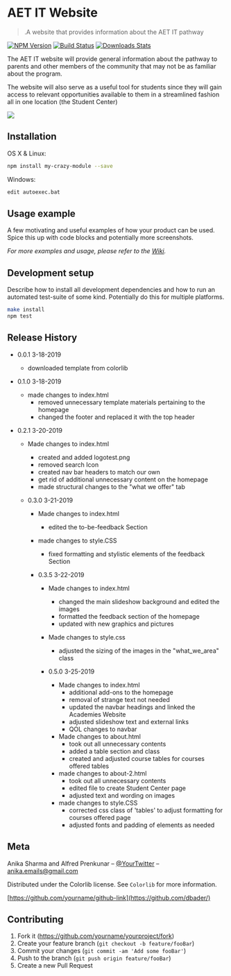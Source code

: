 # AET IT Website
>.A website that provides information about the AET IT pathway


[![NPM Version][npm-image]][npm-url]
[![Build Status][travis-image]][travis-url]
[![Downloads Stats][npm-downloads]][npm-url]

The AET IT website will provide general information about the pathway to parents
and other members of the community that may not be as familiar about the program.

The website will also serve as a useful tool for students since they will gain
access to relevant opportunities available to them in a streamlined fashion all
in one location (the Student Center)

![](header.png)

## Installation

OS X & Linux:

```sh
npm install my-crazy-module --save
```

Windows:

```sh
edit autoexec.bat
```

## Usage example

A few motivating and useful examples of how your product can be used. Spice this up with code blocks and potentially more screenshots.

_For more examples and usage, please refer to the [Wiki][wiki]._

## Development setup

Describe how to install all development dependencies and how to run an automated test-suite of some kind. Potentially do this for multiple platforms.

```sh
make install
npm test
```

## Release History

* 0.0.1 3-18-2019
    * downloaded template from colorlib

* 0.1.0 3-18-2019
  * made changes to index.html
    *  removed unnecessary template materials pertaining to the homepage
    * changed the footer and replaced it with the top header

* 0.2.1 3-20-2019
    * Made changes to index.html
      *  created and added logotest.png
      *  removed search Icon
      *  created nav bar headers to match our own
      * get rid of additional unnecessary content on the homepage
      * made structural changes to the "what we offer" tab


  * 0.3.0 3-21-2019
      * Made changes to index.html
        *  edited the to-be-feedback Section
      * made changes to style.CSS
        * fixed formatting and stylistic elements of the feedback Section

    * 0.3.5 3-22-2019
        * Made changes to index.html
          *  changed the main slideshow background and edited the images
          * formatted the feedback section of the homepage
          * updated with new graphics and pictures
        * Made changes to style.css
          * adjusted the sizing of the images in the "what_we_area" class

      * 0.5.0 3-25-2019
          * Made changes to index.html
            *  additional add-ons to the homepage
            * removal of strange text not needed
            * updated the navbar headings and linked the Academies Website
            * adjusted slideshow text and external links
            * QOL changes to navbar
          * Made changes to about.html
            * took out all unnecessary contents
            * added a table section and class
            * created and adjusted course tables for courses offered tables
          * made changes to about-2.html
            * took out all unnecessary contents
            * edited file to create Student Center page
            * adjusted text and wording on images
          * made changes to style.CSS
            * corrected css class of 'tables' to adjust formatting for courses offered page
            * adjusted fonts and padding of elements as needed

## Meta

Anika Sharma and Alfred Prenkunar – [@YourTwitter](https://twitter.com/dbader_org) – anika.emails@gmail.com

Distributed under the Colorlib license. See ``Colorlib`` for more information.

[https://github.com/yourname/github-link](https://github.com/dbader/)

## Contributing

1. Fork it (<https://github.com/yourname/yourproject/fork>)
2. Create your feature branch (`git checkout -b feature/fooBar`)
3. Commit your changes (`git commit -am 'Add some fooBar'`)
4. Push to the branch (`git push origin feature/fooBar`)
5. Create a new Pull Request

<!-- Markdown link & img dfn's -->
[npm-image]: https://img.shields.io/npm/v/datadog-metrics.svg?style=flat-square
[npm-url]: https://npmjs.org/package/datadog-metrics
[npm-downloads]: https://img.shields.io/npm/dm/datadog-metrics.svg?style=flat-square
[travis-image]: https://img.shields.io/travis/dbader/node-datadog-metrics/master.svg?style=flat-square
[travis-url]: https://travis-ci.org/dbader/node-datadog-metrics
[wiki]: https://github.com/yourname/yourproject/wiki
